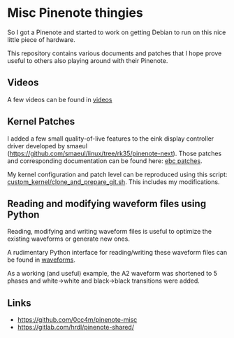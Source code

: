 # Misc Pinenote thingies

So I got a Pinenote and started to work on getting Debian to run on this nice little piece of hardware.

This repository contains various documents and patches that I hope prove useful to others also playing
around with their Pinenote.

## Videos

A few videos can be found in [videos](videos)

## Kernel Patches

I added a few small quality-of-live features to the eink display controller driver developed by smaeul (https://github.com/smaeul/linux/tree/rk35/pinenote-next). Those patches and corresponding documentation can be found here: [ebc patches](rockchip_ebc/patches/).

My kernel configuration and patch level can be reproduced using this script: [custom_kernel/clone_and_prepare_git.sh](custom_kernel/clone_and_prepare_git.sh). This includes my modifications.

## Reading and modifying waveform files using Python

Reading, modifying and writing waveform files is useful to optimize the existing waveforms or generate new ones.

A rudimentary Python interface for reading/writing these waveform files can be found in [waveforms](waveforms).

As a working (and useful) example, the A2 waveform was shortened to 5 phases and white->white and black->black transitions were added.

## Links

* https://github.com/0cc4m/pinenote-misc
* https://gitlab.com/hrdl/pinenote-shared/

